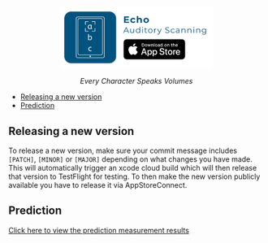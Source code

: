 <p align="center">
  <a href="https://apps.apple.com/gb/app/echo-auditory-scanning/id6451412975">
    <img src="https://raw.githubusercontent.com/AceCentre/Echo/main/readme-header.png" alt="Echo Logo and Download App Icon" width="300" />
  </a>
</p>
<p align="center"><i>Every Character Speaks Volumes</i></p>

- [Releasing a new version](#releasing-a-new-version)
- [Prediction](#prediction)

## Releasing a new version

To release a new version, make sure your commit message includes `[PATCH]`, `[MINOR]` or `[MAJOR]` depending on what changes you have made. This will automatically trigger an xcode cloud build which will then release that version to TestFlight for testing. To then make the new version publicly available you have to release it via AppStoreConnect.

## Prediction

[Click here to view the prediction measurement results](./PREDICTION.md)
